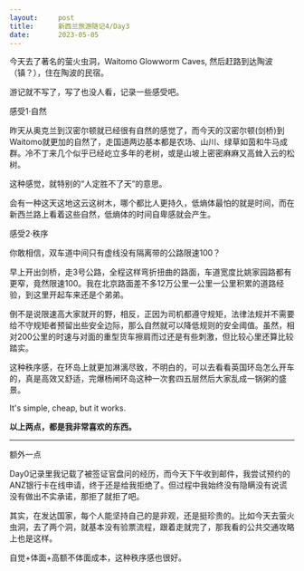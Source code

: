 ```yaml
---
layout:     post
title:      新西兰旅游随记4/Day3
date:       2023-05-05
---
```


今天去了著名的萤火虫洞，Waitomo Glowworm Caves, 然后赶路到达陶波（镇？），住在陶波的民宿。

游记就不写了，写了也没人看，记录一些感受吧。

感受1·自然

昨天从奥克兰到汉密尔顿就已经很有自然的感觉了，而今天的汉密尔顿(剑桥)到Waitomo就更加的自然了，走国道两边基本都是农场、山川、绿草如茵和牛马成群。冷不丁来几个似乎已经屹立多年的老树，或是山坡上密密麻麻又高耸入云的松树。

这种感觉，就特别的“人定胜不了天”的意思。

会有一种这天这地这云这树木，哪个都比人更持久，低熵体最怕的就是时间，而在新西兰路上看着这些自然，低熵体的时间自卑感就会产生。

感受2·秩序

你敢相信，双车道中间只有虚线没有隔离带的公路限速100？

早上开出剑桥，走3号公路，全程这样弯折扭曲的路面，车道宽度比姚家园路都有更窄，竟然限速100。我在北京路面差不多12万公里一公里一公里积累的道路经验，到这里开起车来还是个弟弟。

倒不是说限速高大家就开的野，相反，正因为司机都遵守规矩，法律法规并不需要给不守规矩者预留出些安全边际，那么自然就可以降低规则的安全阈值。虽然，相对200公里的时速与对面的重型货车擦肩而过还是有些刺激，但比较心里还算比较踏实。

这种秩序感，在环岛上就更加淋漓尽致，不明白的，可以去看看英国环岛怎么开车的，真是高效又舒适，完爆杨闸环岛这种一次套四五层然后大家乱成一锅粥的盛景。

It's simple, cheap, but it works.



**以上两点，都是我非常喜欢的东西。**


---

额外一点

Day0记录里我记载了被签证官盘问的经历，而今天下午收到邮件，我尝试预约的ANZ银行卡在线申请，终于还是给我拒绝了。但过程中我始终没有隐瞒没有说谎没有做出不实承诺，那拒了就拒了吧。

其实，在发达国家，每个人能坚持自己的是非观，还是挺珍贵的。比如今天去萤火虫洞，去了两个洞，就基本没有验票流程，跟着走就完了，那我看的公共交通攻略上也是这样。

自觉+体面+高额不体面成本，这种秩序感也很好。
